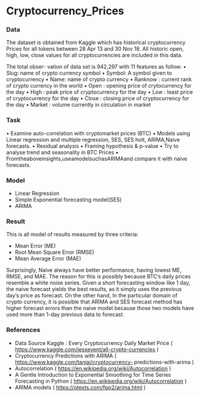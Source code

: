 # Cryptocurrency_Prices

### Data
The dataset is obtained from Kaggle which has historical cryptocurrency Prices for all tokens between 28 Apr 13 and 30 Nov 18. All historic open, high, low, close values for all cryptocurrencies are included in this data. 

The total obser- vation of data set is 942,297 with 11 features as follow:
• Slug: name of crypto currency symbol
• Symbol: A symbol given to cryptocurrency
• Name: name of crypto currency
• Ranknow : current rank of crypto currency in the world • Open : opening price of crytocurrency for the day
• High : peak price of cryptocurrency for the day
• Low : least price of cryptocurrency for the day
• Close : closing price of cryptocurrency for the day
• Market : volume currently in circulation in market


### Task 

• Examine auto-correlation with cryptomarket prices (BTC)
• Models using Linear regression and multiple regression, SES, SES holt, ARIMA,Naive forecasts.
• Residual analysis
• Framing hypothesis & p-value
• Try to analyse trend and seasonality in BTC Prices
• Fromtheaboveinsights,useamodelsuchasARIMAand compare it with naive forecasts.


### Model

- Linear Regression
- Simple Exponential forecasting model(SES) 
- ARIMA

### Result
This is all model of results measured by three criteria: 

- Mean Error (ME)
- Root Mean Square Error (RMSE)
-  Mean Average Error (MAE)

Surprisingly, Naive always have better performance, having lowest ME, RMSE, and MAE. 
The reason for this is possibly because BTC’s daily prices resemble a white noise series. Given a short forecasting window like 1 day, the naive forecast yields the best results, as it simply uses the previous day’s price as forecast. On the other hand, 
In the particular domain of crypto currency, it is possible that ARIMA and SES forecast method has higher forecast errors than the naive model because those two models have used more than 1-day previous data to forecast.


### References

- Data Source Kaggle : Every Cryptocurrency Daily Market Price ( https://www.kaggle.com/jessevent/all-crypto-currencies ) 
- Cryptocurrency Predictions with ARIMA ( https://www.kaggle.com/taniaj/cryptocurrency- predictions-with-arima )
- Autocorrelation ( https://en.wikipedia.org/wiki/Autocorrelation )
- A Gentle Introduction to Exponential Smoothing for Time Series Forecasting in Python ( https://en.wikipedia.org/wiki/Autocorrelation )
- ARIMA models ( https://otexts.com/fpp2/arima.html ) 
